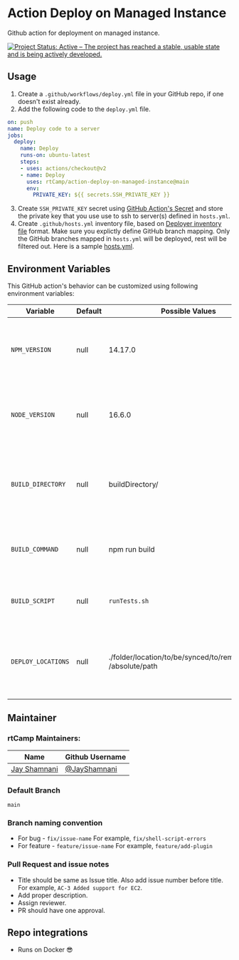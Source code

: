 # Action Deploy on Managed Instance

Github action for deployment on managed instance.

[![Project Status: Active – The project has reached a stable, usable state and is being actively developed.](https://www.repostatus.org/badges/latest/active.svg)](https://www.repostatus.org/#active)

## Usage

1. Create a `.github/workflows/deploy.yml` file in your GitHub repo, if one doesn't exist already.
2. Add the following code to the `deploy.yml` file.

```yml
on: push
name: Deploy code to a server
jobs:
  deploy:
    name: Deploy
    runs-on: ubuntu-latest
    steps:
    - uses: actions/checkout@v2
    - name: Deploy
      uses: rtCamp/action-deploy-on-managed-instance@main
      env:
        PRIVATE_KEY: ${{ secrets.SSH_PRIVATE_KEY }}
```

3. Create `SSH_PRIVATE_KEY` secret using [GitHub Action's Secret](https://developer.github.com/actions/creating-workflows/storing-secrets) and store the private key that you use use to ssh to server(s) defined in `hosts.yml`.
4. Create `.github/hosts.yml` inventory file, based on [Deployer inventory file](https://deployer.org/docs/hosts.html#inventory-file) format. Make sure you explictly define GitHub branch mapping. Only the GitHub branches mapped in `hosts.yml` will be deployed, rest will be filtered out. Here is a sample [hosts.yml](https://github.com/rtCamp/wordpress-skeleton/blob/main/.github/hosts.yml).

## Environment Variables

This GitHub action's behavior can be customized using following environment variables:

Variable          | Default | Possible  Values            | Purpose
------------------|---------|-----------------------------|----------------------------------------------------
`NPM_VERSION`  | null    | 14.17.0       | NPM Version. If not specified, latest version will be used.
`NODE_VERSION`  | null    | 16.6.0       | Node Version. If not specified, latest version will be used.
`BUILD_DIRECTORY`  | null    | buildDirectory/       | Build directory. Generally root directory or directory like frontend
`BUILD_COMMAND`  | null    | npm run build       | Command used to compile the package and/or files etc.
`BUILD_SCRIPT`  | null    | `runTests.sh`       | Custom or predefined script to run after compilation.
`DEPLOY_LOCATIONS`  | null    | ./folder/location/to/be/synced/to/remote/server /absolute/path       | space separated path (folder of to be synced) (absolute path to host)

## Maintainer

### rtCamp Maintainers:

| Name                    | Github Username   |
|-------------------------|-------------------|
| [Jay Shamnani](mailto:jay.shamnani@rtcamp.com) |  [@JayShamnani](https://github.com/JayShamnani) |

### Default Branch

`main`

### Branch naming convention

- For bug - `fix/issue-name` For example, `fix/shell-script-errors`
- For feature - `feature/issue-name` For example, `feature/add-plugin`

### Pull Request and issue notes

- Title should be same as Issue title. Also add issue number before title. For example, `AC-3 Added support for EC2`.
- Add proper description.
- Assign reviewer.
- PR should have one approval.

## Repo integrations

- Runs on Docker 😎